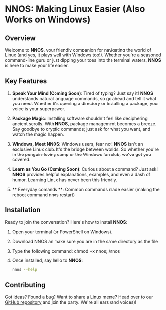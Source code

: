 # NNOS: Making Linux Easier (Also Works on Windows)

## Overview

Welcome to **NNOS**, your friendly companion for navigating the world of Linux (and yes, it plays well with Windows too!). Whether you're a seasoned command-line guru or just dipping your toes into the terminal waters, **NNOS** is here to make your life easier.

## Key Features

1. **Speak Your Mind (Coming Soon)**: Tired of typing? Just say it! **NNOS** understands natural language commands, so go ahead and tell it what you need. Whether it's opening a directory or installing a package, your voice is your superpower.

2. **Package Magic**: Installing software shouldn't feel like deciphering ancient scrolls. With **NNOS**, package management becomes a breeze. Say goodbye to cryptic commands; just ask for what you want, and watch the magic happen.

3. **Windows, Meet NNOS**: Windows users, fear not! **NNOS** isn't an exclusive Linux club. It's the bridge between worlds. So whether you're in the penguin-loving camp or the Windows fan club, we've got you covered.

4. **Learn as You Go (Coming Soon)**: Curious about a command? Just ask! **NNOS** provides helpful explanations, examples, and even a dash of humor. Learning Linux has never been this friendly.
5. ** Everyday comands **: Common commands  made easier (making the reboot command nnos restart)
## Installation

Ready to join the conversation? Here's how to install **NNOS**:

1. Open your terminal (or PowerShell on Windows).
2. Download NNOS an make sure you are in the same directory as the file
3. Type the following command:
chmod +x nnos;./nnos
4. Once installed, say hello to **NNOS**:

   ```bash
   nnos --help
   ```

## Contributing

Got ideas? Found a bug? Want to share a Linux meme? Head over to our [GitHub repository](https://github.com/natuworkguy/NNOS) and join the party. We're all ears (and voices)!
